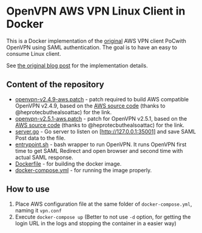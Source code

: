 # OpenVPN AWS VPN Linux Client in Docker

This is a Docker implementation of the [original](https://github.com/samm-git/aws-vpn-client)
AWS VPN client PoCwith OpenVPN using SAML authentication.
The goal is to have an easy to consume Linux client.

See [the original blog post](https://smallhacks.wordpress.com/2020/07/08/aws-client-vpn-internals/)
for the implementation details.

## Content of the repository

- [openvpn-v2.4.9-aws.patch](openvpn-v2.4.9-aws.patch) - patch required to build
  AWS compatible OpenVPN v2.4.9, based on the
  [AWS source code](https://amazon-source-code-downloads.s3.amazonaws.com/aws/clientvpn/osx-v1.2.5/openvpn-2.4.5-aws-2.tar.gz)
  (thanks to @heprotecbuthealsoattac) for the link.
- [openvpn-v2.5.1-aws.patch](openvpn-v2.5.1-aws.patch) - patch
  for OpenVPN v2.5.1, based on the
  [AWS source code](https://amazon-source-code-downloads.s3.amazonaws.com/aws/clientvpn/osx-v1.2.5/openvpn-2.4.5-aws-2.tar.gz)
  (thanks to @heprotecbuthealsoattac) for the link.
- [server.go](server.go) - Go server to listen on [http://127.0.0.1:35001] and save
  SAML Post data to the file.
- [entrypoint.sh](entrypoint.sh) - bash wrapper to run OpenVPN.
  It runs OpenVPN first time to get SAML Redirect and open
  browser and second time with actual SAML response.
- [Dockerfile](Dockerfile) - for building the docker image.
- [docker-compose.yml](docker-compose.yml) - for running the image properly.

## How to use

1. Place AWS configuration file at the same folder of
   `docker-compose.yml`, naming it `vpn.conf`
2. Execute `docker-compose up` (Better to not use `-d` option,
   for getting the login URL in the logs and stopping the container in a easier way)
